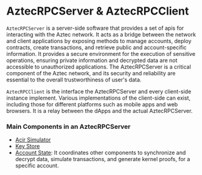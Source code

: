 # AztecRPCServer & AztecRPCClient

`AztecRPCServer` is a server-side software that provides a set of apis for interacting with the Aztec network. It acts as a bridge between the network and client applications by exposing methods to manage accounts, deploy contracts, create transactions, and retrieve public and account-specific information. It provides a secure environment for the execution of sensitive operations, ensuring private information and decrypted data are not accessible to unauthorized applications. The AztecRPCServer is a critical component of the Aztec network, and its security and reliability are essential to the overall trustworthiness of user's data.

`AztecRPCClient` is the interface the AztecRPCServer and every client-side instance implement. Various implementations of the client-side can exist, including those for different platforms such as mobile apps and web browsers. It is a relay between the dApps and the actual AztecRPCServer.

### Main Components in an AztecRPCServer

- [Acir Simulator](../acir-simulator/)
- [Key Store](../key-store/)
- [Account State](./src/account_state/account_state.ts): It coordinates other components to synchronize and decrypt data, simulate transactions, and generate kernel proofs, for a specific account.
